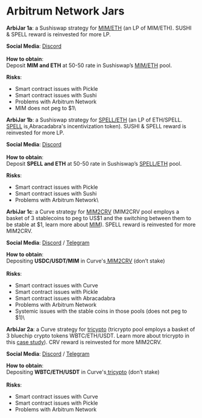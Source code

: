 # Arbitrum Network Jars

**ArbiJar 1a**: a Sushiswap strategy for [MIM/ETH](https://app.sushi.com/add/0xFEa7a6a0B346362BF88A9e4A88416B77a57D6c2A/ETH) (an LP of MIM/ETH). SUSHI & SPELL reward is reinvested for more LP.

**Social Media**: [Discord](https://discord.gg/wcsUNxYrFM)\
\
**How to obtain**:\
Deposit **MIM and ETH** at 50-50 rate in Sushiswap’s [MIM/ETH](https://app.sushi.com/add/0xFEa7a6a0B346362BF88A9e4A88416B77a57D6c2A/ETH) pool.

**Risks**:

* Smart contract issues with Pickle
* Smart contract issues with Sushi
* Problems with Arbitrum Network
* MIM does not peg to $1\


**ArbiJar 1b**: a Sushiswap strategy for [SPELL/ETH](https://app.sushi.com/add/0x3e6648c5a70a150a88bce65f4ad4d506fe15d2af/ETH) (an LP of ETH/SPELL. [SPELL](https://docs.abracadabra.money/spell-token/tokenomics) is[ ](https://yearn.finance)Abracadabra's incentivization token). SUSHI & SPELL reward is reinvested for more LP.

**Social Media**: [Discord](https://discord.gg/wcsUNxYrFM)\
\
**How to obtain**:\
Deposit **SPELL and ETH** at 50-50 rate in Sushiswap’s [SPELL/ETH](https://app.sushi.com/add/0x3e6648c5a70a150a88bce65f4ad4d506fe15d2af/ETH) pool.

**Risks**:

* Smart contract issues with Pickle
* Smart contract issues with Sushi
* Problems with Arbitrum Network\


**ArbiJar 1c**: a Curve strategy for [MIM2CRV](https://arbitrum.curve.fi/factory/0/deposit) (MIM2CRV pool employs a basket of 3 stablecoins to peg to US$1 and the switching between them to be stable at $1, learn more about [MIM](https://docs.abracadabra.money)). SPELL reward is reinvested for more MIM2CRV.

**Social Media**: [Discord](https://discord.gg/uAwvZfs9qU) / [Telegram](https://t.me/convexEthChat)

**How to obtain**:\
Depositing **USDC/USDT/MIM** in Curve's[ ](https://www.curve.fi/susdv2/deposit)[MIM2CRV](https://arbitrum.curve.fi/factory/0/deposit) (don’t stake)\
\
**Risks**:

* Smart contract issues with Curve
* Smart contract issues with Pickle
* Smart contract issues with Abracadabra
* Problems with Arbitrum Network
* Systemic issues with the stable coins in those pools (does not peg to $1)\


**ArbiJar 2a**: a Curve strategy for [tricypto](https://arbitrum.curve.fi/tricrypto/deposit) (tricrypto pool employs a basket of 3 bluechip crypto tokens WBTC/ETH/USDT. Learn more about tricrypto in this [case study](https://curve.substack.com/p/june-23-2021-tricrypto-case-studies)). CRV reward is reinvested for more MIM2CRV.

**Social Media**: [Discord](https://discord.gg/uAwvZfs9qU) / [Telegram](https://t.me/convexEthChat)

**How to obtain**:\
Depositing **WBTC/ETH/USDT** in Curve's[ ](https://www.curve.fi/susdv2/deposit)[tricypto](https://arbitrum.curve.fi/tricrypto/deposit) (don’t stake)\
\
**Risks**:

* Smart contract issues with Curve
* Smart contract issues with Pickle
* Problems with Arbitrum Network



